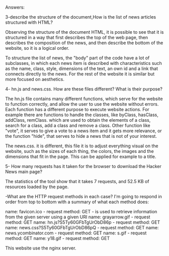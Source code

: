 Answers:

3-describe the structure of the document,How is the list of news articles structured with HTML?
 
Observing the structure of the document HTML, it is possible to see that it is structured 
in a way that first describes the top of the web page, then describes the composition of the news,
and then describe the bottom of the website, so it is a logical order. 

To structure the list of news, the "body" part of the code have a lot of subclasses, in which
each news item is described with characteristics such as the name, class, style, dimensions of the text,
an own id and a link that connects directly to the news.
For the rest of the website it is similar but more focused on aesthetics.

4- hn.js and news.css. How are these files different? What is their purpose?

The hn.js file contains many different functions, which serve for the website to function correctly,
and allow the user to use the website without errors. 
Each function has a different purpose to execute website actions. 
For example there are functions to handle the classes, like byClass, hasClass, addClass, remClass.
which are used to obtain the elements of a class, search for a class, add a class and remove a class.
Other function like "vote", it serves to give a vote to a news item and it gets more relevance, or the
function "hide", that serves to hide a news that is not of your interest.

The news.css. it is different, this file it is to adjust everything visual on the website, 
such as the sizes of each thing, the colors, the images and the dimensions that fit in the page.
This can be applied for example to a title.



5- How many requests has it taken for the browser to download the Hacker News main page? 

The statistics of the tool show that it takes 7 requests, and 52.5 KB  of resources loaded by the page.

-What are the HTTP request methods in each case?
I'm going to respond in order from top to bottom with a summary of what each method does:

name: favicon.ico - request method: GET - is used to retrieve information from the given server using a given URI
name: grayarrow.gif - request method: GET
name: hn.js?S5Ty60GFbTgUrObD86p - request method: GET
name: news.css?S5Ty60GFbTgUrObD86pQ - request method: GET
name: news.ycombinator.com - request method: GET
name: s.gif - request method: GET
name: y18.gif - request method: GET

This website use the nginx server. 



